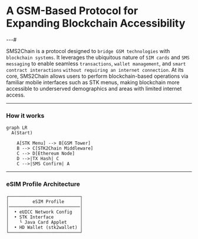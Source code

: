 #  A GSM-Based Protocol for Expanding Blockchain Accessibility
---#

SMS2Chain is a protocol designed to `bridge GSM technologies` with `blockchain systems`. It leverages the ubiquitous nature of `SIM cards` and `SMS messaging` to enable seamless `transactions`, `wallet management`, and `smart contract interactions` `without requiring an internet connection`. At its core, SMS2Chain allows users to perform blockchain-based operations via familiar mobile interfaces such as STK menus, making blockchain more accessible to underserved demographics and areas with limited internet access.

---

### How it works
```mermaid
graph LR
  A(Start)

    A[STK Menu] --> B[GSM Tower]
    B --> C[STK2Chain Middleware]
    C --> D[Ethereum Node]
    D -->|TX Hash| C
    C -->|SMS Confirm| A
```

---

### eSIM Profile Architecture
```
┌───────────────────────────┐
│         eSIM Profile      │
│───────────────────────────│
│  • eUICC Network Config   │
│  • STK Interface          │
│    └ Java Card Applet     │
│  • HD Wallet (stk2wallet) │
└───────────────────────────┘
```


<!--


The building block fo stk2chain is the eSIM Profile that can either be burned int a UICC (SIM Card) or used on an eUICC compitible device via Remote Provisioning (Airdrop)

[ eSIM Profile ]
================
	+ eUICC Network Configurations
	+ STK Interface
		+ Javacard Applet
	+ eUICC HD Wallet
		+ stk2wallet


The eSIM Profile IMSI is a CREATE2 Wallet Smart Contract address generated by ERC-4337 Compliant Smart Contract
and Remote SIM Provisioning is done via an AirDrop

```markdown
# SMS2Chain: Blockchain via SMS/STK Menus (No Internet Needed)
*A first-principles protocol for 3B+ feature phone users*


## :triangular_flag_on_post: Why This Exists
**Problem**: 50% of humanity can't access blockchain due to:
1. No internet connectivity
2. Complex wallet interfaces
3. Smartphone dependency

**Solution**:
- Perform Ethereum transactions via basic SMS/STK menus
- eSIM acts as hardware wallet (bank-grade security)
- Works on any $2 phone


## :gear: Atomic Components

### Key Innovations
1. **CREATE2 Wallet Address**
   - IMSI number → ERC-4337 smart contract address
   - `0xIMSI = keccak256(imsi)[12:]`
2. **Airdrop Provisioning**
   ```solidity
   // Deploy wallet contract for new SIM
   function airDropSIM(bytes memory imsi) external {
       address wallet = CREATE2(imsi, "stk2wallet");
       emit WalletCreated(imsi, wallet);
   }
   ```
3. **STK Menu Flow**
   ```
   *384# → Send ETH → Enter Amount → Confirm → TX mined
   ```



## :test_tube: How It Works
1. **User** sends STK TX via USSD menu
2. **Carrier** routes request to STK2Chain middleware
3. **Middleware** converts to Ethereum TX:
   - Verifies SIM signature (Java Card Applet)
   - Broadcasts via decentralized node network
4. **Blockchain** processes TX → Confirmation SMS sent



## :rocket: Get Started
```bash
git clone https://github.com/stk2chain/core
cd core && make testnet
```
**Test**: Send 0.001 ETH via STK menu simulator:
`make send-eth to=0x... amount=0.001`

---

## :handshake: Why Build This
| **Feature**      | **Legacy Systems** | **SMS2Chain**       |
|-------------------|--------------------|---------------------|
| Internet Required | Yes                | **No**              |
| Hardware Cost     | $500+ smartphone  | **$2 SIM card**     |
| Tx Speed          | 15 sec (L1)       | **3 sec (SMS)**     |

**Join us**: [Contribution Guide](CONTRIBUTE.md) | *"Be the compiler"*
```
-->
